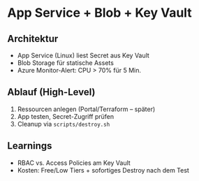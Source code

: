 # App Service + Blob + Key Vault
## Architektur
- App Service (Linux) liest Secret aus Key Vault
- Blob Storage für statische Assets
- Azure Monitor-Alert: CPU > 70% für 5 Min.

## Ablauf (High-Level)
1) Ressourcen anlegen (Portal/Terraform – später)
2) App testen, Secret-Zugriff prüfen
3) Cleanup via `scripts/destroy.sh`

## Learnings
- RBAC vs. Access Policies am Key Vault
- Kosten: Free/Low Tiers + sofortiges Destroy nach dem Test
